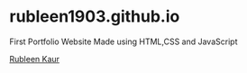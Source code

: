# rubleen1903.github.io

First Portfolio Website 
Made using HTML,CSS and JavaScript

[Rubleen Kaur]( https://rubleen1903.github.io/rubyportfolio/)
